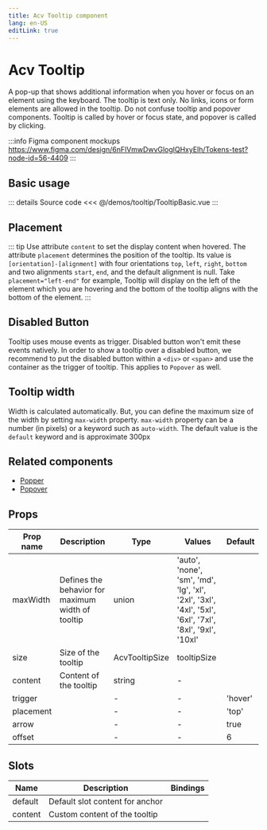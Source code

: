 ```yaml
---
title: Acv Tooltip component
lang: en-US
editLink: true
---
```


# Acv Tooltip

A pop-up that shows additional information when you hover or focus on an element using the keyboard.
The tooltip is text only.
No links, icons or form elements are allowed in the tooltip. Do not confuse tooltip and popover components.
Tooltip is called by hover or focus state, and popover is called by clicking.

:::info Figma component mockups
https://www.figma.com/design/6nFlVmwDwvGloglQHxyElh/Tokens-test?node-id=56-4409
:::

## Basic usage

<TooltipBasic />

::: details Source code
<<< @/demos/tooltip/TooltipBasic.vue
:::

## Placement

::: tip
Use attribute `content` to set the display content when hovered.
The attribute `placement` determines the position of the tooltip.
Its value is `[orientation]-[alignment]` with four orientations `top`, `left`, `right`, `bottom`
and two alignments `start`, `end`, and the default alignment is null.
Take `placement="left-end"` for example, Tooltip will display on the left of the element which you are hovering and the bottom of the tooltip aligns with the bottom of the element.
:::

<TooltipPlacement />

## Disabled Button

Tooltip uses mouse events as trigger. Disabled button won't emit these events natively.
In order to show a tooltip over a disabled button, we recommend to put the disabled button within a `<div>` or `<span>` and use the container as the trigger of tooltip.
This applies to `Popover` as well.

<TooltipDisabledButton />

## Tooltip width

Width is calculated automatically. But, you can define the maximum size of the width by setting `max-width` property. `max-width` property can be a number (in pixels) or a keyword such as `auto-width`. The default value is the `default` keyword and is approximate 300px

<TooltipWidth />

## Related components

- [Popper](/components/popper/popper.doc)
- [Popover](/components/popover/popover.doc)

## Props

| Prop name | Description                                       | Type           | Values                                                                                                 | Default |
| --------- | ------------------------------------------------- | -------------- | ------------------------------------------------------------------------------------------------------ | ------- |
| maxWidth  | Defines the behavior for maximum width of tooltip | union          | 'auto', 'none', 'sm', 'md', 'lg', 'xl', '2xl', '3xl', '4xl', '5xl', '6xl', '7xl', '8xl', '9xl', '10xl' |         |
| size      | Size of the tooltip                               | AcvTooltipSize | tooltipSize                                                                                            |         |
| content   | Content of the tooltip                            | string         | -                                                                                                      |         |
| trigger   |                                                   | -              | -                                                                                                      | 'hover' |
| placement |                                                   | -              | -                                                                                                      | 'top'   |
| arrow     |                                                   | -              | -                                                                                                      | true    |
| offset    |                                                   | -              | -                                                                                                      | 6       |

## Slots

| Name    | Description                     | Bindings |
| ------- | ------------------------------- | -------- |
| default | Default slot content for anchor |          |
| content | Custom content of the tooltip   |          |

